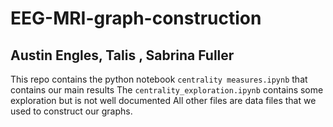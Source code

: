 # EEG-MRI-graph-construction
## Austin Engles, Talis , Sabrina Fuller

This repo contains the python notebook `centrality measures.ipynb` that contains our main results
The `centrality_exploration.ipynb` contains some exploration but is not well documented
All other files are data files that we used to construct our graphs. 
